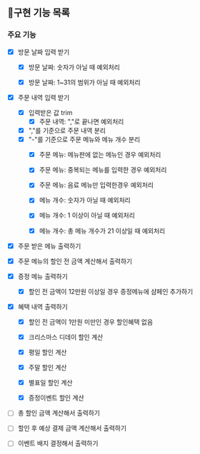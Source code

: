 ## 📝구현 기능 목록

### 주요 기능

- [x] 방문 날짜 입력 받기
    - [x] 방문 날짜: 숫자가 아닐 때 예외처리
    - [x] 방문 날짜: 1~31의 범위가 아닐 때 예외처리


- [x] 주문 내역 입력 받기
    - [x] 입력받은 값 trim
        - [x] 주문 내역: ","로 끝나면 예외처리
    - [x] ","를 기준으로 주문 내역 분리
    - [x] "-"를 기준으로 주문 메뉴와 메뉴 개수 분리
        - [x] 주문 메뉴: 메뉴판에 없는 메뉴인 경우 예외처리
        - [x] 주문 메뉴: 중복되는 메뉴를 입력한 경우 예외처리
        - [x] 주문 메뉴: 음료 메뉴만 입력한경우 예외처리
        - [x] 메뉴 개수: 숫자가 아닐 때 예외처리
        - [x] 메뉴 개수: 1 이상이 아닐 때 예외처리
        - [x] 메뉴 개수: 총 메뉴 개수가 21 이상일 때 예외처리


- [x] 주문 받은 메뉴 출력하기


- [x] 주문 메뉴의 할인 전 금액 계산해서 출력하기


- [x] 증정 메뉴 출력하기
    - [x] 할인 전 금액이 12만원 이상일 경우 증정메뉴에 샴페인 추가하기


- [x] 혜택 내역 출력하기
    - [x] 할인 전 금액이 1만원 미만인 경우 할인혜택 없음
    - [x] 크리스마스 디데이 할인 계산
    - [x] 평일 할인 계산
    - [x] 주말 할인 계산
    - [x] 별표일 할인 계산
    - [x] 증정이벤트 할인 계산


- [ ] 총 할인 금액 계산해서 출력하기


- [ ] 할인 후 예상 결제 금액 계산해서 출력하기


- [ ] 이벤트 배지 결정해서 출력하기